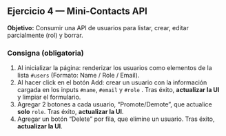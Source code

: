 ## Ejercicio 4 — Mini-Contacts API

**Objetivo:** Consumir una API de usuarios para listar, crear, editar parcialmente (rol) y borrar.

### Consigna (obligatoria)

1. Al inicializar la página: renderizar los usuarios como elementos de la lista `#users` (Formato: Name / Role / Email).
2. Al hacer click en el botón Add: crear un usuario con la información cargada en los inputs `#name`, `#email` y `#role` . Tras éxito, **actualizar la UI** y limpiar el formulario.
3. Agregar 2 botones a cada usuario, “Promote/Demote”, que actualice **solo** `role`. Tras éxito, **actualizar la UI**.
4. Agregar un botón “Delete” por fila, que elimine un usuario. Tras éxito, **actualizar la UI**.
